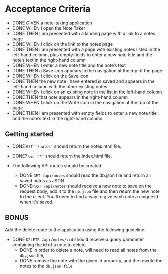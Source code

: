 # Acceptance Criteria

* DONE GIVEN a note-taking application
* DONE WHEN I open the Note Taker
* DONE THEN I am presented with a landing page with a link to a notes page
* DONE WHEN I click on the link to the notes page
* DONE THEN I am presented with a page with existing notes listed in the left-hand column, plus empty fields to enter a new note title and the note’s text in the right-hand column
* DONE WHEN I enter a new note title and the note’s text
* DONE THEN a Save icon appears in the navigation at the top of the page
* DONE WHEN I click on the Save icon
* DONE THEN the new note I have entered is saved and appears in the left-hand column with the other existing notes
* DONE WHEN I click on an existing note in the list in the left-hand column
* DONE THEN that note appears in the right-hand column
* DONE WHEN I click on the Write icon in the navigation at the top of the page
* DONE THEN I am presented with empty fields to enter a new note title and the note’s text in the right-hand column

## Getting started

* DONE <code>GET '/notes'</code> should return the notes.html file.
* DONE? <code>GET '*'</code> should return the index.html file.

* The following API routes should be created:
  - DONE <code>GET /api/notes</code> should read the db.json file and return all saved notes as JSON
  - DONE<code>POST /api/notes</code> should receive a new note to save on the request body, add it to the <code>db.json</code> file and then return the new note to the client. You'll need to find a way to give each note a unique id when it's saved.

## BONUS

Add the delete route to the application using the following guideline:
  * DONE <code>DELETE /api/notes/:id</code> should receive a query parameter containing the id of a note to delete. 
    - DONE in order to delete a note, will need to read all notes from the <code>db.json</code> file, 
    - DONE remove the note with the given id property, and the rewrite the notes to the <code>db.json file</code>


